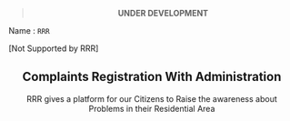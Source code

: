<div align="center" >

> **UNDER DEVELOPMENT**
</div>

Name : `RRR`

[Not Supported by RRR]

<h2 align="Center">Complaints Registration With Administration</h2>
<div align='center'>
  RRR gives a platform for our Citizens to Raise the awareness about Problems in their Residential Area
</div>
